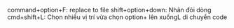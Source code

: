 command+option+F: replace to file
shift+option+down: Nhân đôi dòng
cmd+shift+L: Chọn nhiều vị trí vừa chọn
option+ lên xuốngL di chuyển code
